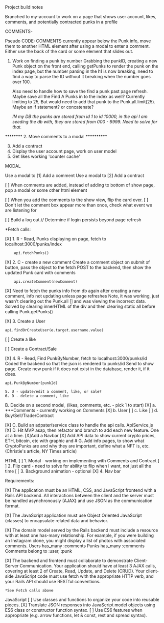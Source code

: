 Project build notes

Branched to my-account to work on a page that shows user account, likes, comments, and potentially contracted punks in a profile

COMMENTS-


Pseudo CODE:
COMMENTS currently appear below the Punk info, move them to another HTML element after using a modal to enter a comment. Either use the back of the card or some element that slides out.



1. Work on finding a punk by number
    Grabbing the punkID, creating a new Punk object on the front end, calling getPunks to render the punk on the index page, but the number parsing in the h1 is now breaking, need to find a way to parse the ID without it breaking when the number goes over 100. 
    
    Also need to handle how to save the find a punk past page refresh. Maybe save all the Find A Punks in to the index as well? Currently limiting to 25, But would need to add that punk to the Punk.all.limit(25). Maybe an if statement? or concatenate?

    *IN my DB the punks are stored from id 1 to id 10000, in the api I am seeding the db with, they are stored from 000 - 9999. Need to solve for that.*

******** 2. Move comments to a modal **********

3. Add a contract
4. Display the user account page, work on user model
5. Get likes working 'counter cache'

MODAL

Use a modal to [1] Add a comment
Use a modal to [2] Add a contract


[ ] When comments are added, instead of adding to bottom of show page, pop a modal or some other html element

[ ] When you add the comments to the show view, flip the card over.
[ ] Don't let the comment box appear more than once, check what event we are listening for

[ ] Build a log out // Determine if login persists beyond page refresh


*Fetch calls:


[X] 1. R - Read, Punks displaying on page, fetch to localhost:3000/punks/index

        api.fetchPunks()

[X]   2. C - create a new comment
    Create a comment object on submit of button, pass the object to the fetch POST to the backend, then show the updated Punk card with comments

        api.createComment(newComment)

[X]  Need to fetch the punks info from db again after creating a new comment, info not updating unless page refreshes 
    Note, it was working, just wasn't clearing out the Punk.all [] and was viewing the incorrect data. Solved by clearing innerHTML of the div and then clearing static all before calling Punk.getPunks()

[X]  3. Create a User

    api.findOrCreateUser(e.target.username.value)



[ ]    Create a like 

[ ]    Create a Contract/Sale

[X]    4. R - Read, Find PunkByNumber, fetch to localhost:3000/punks/id
    Coded the backend so that the json is rendered to punks/id
    Send to show page. Create new punk if it does not exist in the database, render it, if it does.

    api.PunkByNumber(punkId)

    5. U - update/edit a comment, like, or sale?
    6. D - delete a comment, like

B. Decide on a second model, (likes, comments, etc. - pick 1 to start)
    [X] a.  ***Comments - currently working on Comments
    [X] b. User 
    [ ] c. Like
    [ ] d. Buy/Sell/Trade/Contract
    

[X] C. Build an adpater/service class to handle the api calls.
    ApiService.js
[X] D. Hit MVP asap, then refactor and branch to add each new feature. One at a time.
[X]Add a Navbar
[X] Add API data to show current crypto prices, ETH, bitcoin, etc with graphic and #
G. Add info pages, to show what CryptoPunks are and why they are important, define what a NFT is, etc. (Christie's article, NY Times article)


HTML
[ ]  1. Modal - working on implementing with Comments and Contract
[ ] 2. Flip card - need to solve for ability to flip when I want, not just all the time
[ ] 3. Background animation - optional
[X] 4. Nav bar

Requirements:

[X] The application must be an HTML, CSS, and JavaScript frontend with a Rails API backend. All interactions between the client and the server must be handled asynchronously (AJAX) and use JSON as the communication format.

[X] The JavaScript application must use Object Oriented JavaScript (classes) to encapsulate related data and behavior.

[X] The domain model served by the Rails backend must include a resource with at least one has-many relationship. For example, if you were building an Instagram clone, you might display a list of photos with associated comments.
    Users has_many :comments
    Punks has_many :comments
    Comments belong to :user, :punk

[X] The backend and frontend must collaborate to demonstrate Client-Server Communication. Your application should have at least 3 AJAX calls, covering at least 2 of Create, Read, Update, and Delete (CRUD). Your client-side JavaScript code must use fetch with the appropriate HTTP verb, and your Rails API should use RESTful conventions.

    *See Fetch calls above

JavaScript
[ ] Use classes and functions to organize your code into reusable pieces.
[X] Translate JSON responses into JavaScript model objects using ES6 class or constructor function syntax.
[ ] Use ES6 features when appropriate (e.g. arrow functions, let & const, rest and spread syntax).